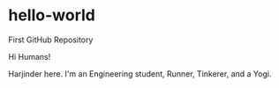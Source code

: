 # hello-world
First GitHub Repository

Hi Humans!

Harjinder here. I'm an Engineering student, Runner, Tinkerer, and a Yogi.
